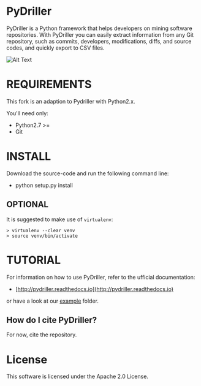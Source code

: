 # PyDriller

PyDriller is a Python framework that helps developers on mining software repositories. With PyDriller you can easily extract information from any Git repository, such as commits, developers, modifications, diffs, and source codes, and quickly export to CSV files.

![Alt Text](http://www.davidespadini.it/mygif.gif)


# REQUIREMENTS
This fork is an adaption to Pydriller with Python2.x.

You'll need only:

- Python2.7 >=
- Git

# INSTALL

Download the source-code and run the following command line:

- python setup.py install

## OPTIONAL

It is suggested to make use of `virtualenv`:

```
> virtualenv --clear venv
> source venv/bin/activate
```


# TUTORIAL
For information on how to use PyDriller, refer to the ufficial documentation:

- [http://pydriller.readthedocs.io](http://pydriller.readthedocs.io)

or have a look at our [example](https://github.com/ishepard/pydriller/tree/master/examples) folder.

## How do I cite PyDriller?

For now, cite the repository.

# License

This software is licensed under the Apache 2.0 License.
